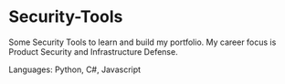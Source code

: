 # Security-Tools

Some Security Tools to learn and build my portfolio.
My career focus is Product Security and Infrastructure Defense.

Languages: Python, C#, Javascript
